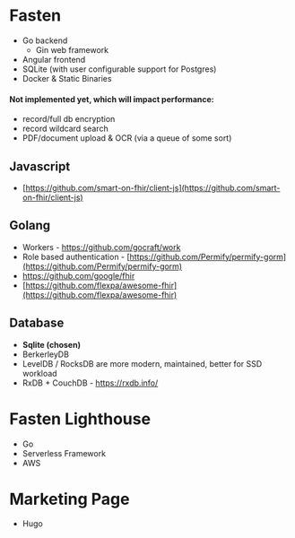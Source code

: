 # Fasten 
- Go backend
	- Gin web framework
- Angular frontend
- SQLite (with user configurable support for Postgres)
- Docker & Static Binaries

#### Not implemented yet, which will impact performance:

- record/full db encryption
- record wildcard search
- PDF/document upload & OCR (via a queue of some sort)

## Javascript 
- [https://github.com/smart-on-fhir/client-js](https://github.com/smart-on-fhir/client-js)
 

## Golang
- Workers - https://github.com/gocraft/work
- Role based authentication - [https://github.com/Permify/permify-gorm](https://github.com/Permify/permify-gorm)
- https://github.com/google/fhir
- [https://github.com/flexpa/awesome-fhir](https://github.com/flexpa/awesome-fhir)


## Database
- **Sqlite (chosen)**
- BerkerleyDB
- LevelDB / RocksDB are more modern, maintained, better for SSD workload
- RxDB + CouchDB - https://rxdb.info/



# Fasten Lighthouse
- Go
- Serverless Framework
- AWS


# Marketing Page
 - Hugo